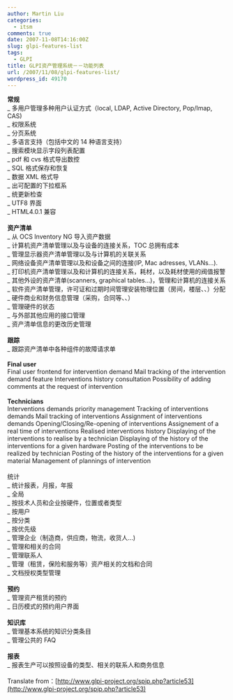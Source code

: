 ```yaml
---
author: Martin Liu
categories:
  - itsm
comments: true
date: 2007-11-08T14:16:00Z
slug: glpi-features-list
tags:
  - GLPI
title: GLPI资产管理系统－－功能列表
url: /2007/11/08/glpi-features-list/
wordpress_id: 49170
---
```


**常规**<br />_ 多用户管理多种用户认证方式（local, LDAP, Active Directory, Pop/Imap, CAS)<br />_ 权限系统<br />_ 分页系统<br />_ 多语言支持（包括中文的 14 种语言支持）<br />_ 搜索模块显示字段列表配置<br />_ pdf 和 cvs 格式导出数控<br />_ SQL 格式保存和恢复<br />_ 数据 XML 格式导<br />_ 出可配置的下拉框系<br />_ 统更新检查<br />_ UTF8 界面<br />_ HTML4.0.1 兼容<br /><br />**资产清单**<br />_ 从 OCS Inventory NG 导入资产数据<br />_ 计算机资产清单管理以及与设备的连接关系，TOC 总拥有成本<br />_ 管理显示器资产清单管理以及与计算机的关联关系<br />_ 网络设备资产清单管理以及和设备之间的连接(IP, Mac adresses, VLANs...).<br />_ 打印机资产清单管理以及和计算机的连接关系，耗材，以及耗材使用的阀值报警<br />_ 其他外设的资产清单(scanners, graphical tables...)，管理和计算机的连接关系<br />_ 软件资产清单管理，许可证和过期时间管理安装物理位置（房间，楼层、、）分配<br />_ 硬件商业和财务信息管理（采购，合同等、、）<br />_ 管理硬件的状态<br />_ 与外部其他应用的接口管理<br />_ 资产清单信息的更改历史管理<br /><br />**跟踪**<br />_ 跟踪资产清单中各种组件的故障请求单<br /><br />**Final user**<br />Final user frontend for intervention demand Mail tracking of the intervention demand feature Interventions history consultation Possibility of adding comments at the request of intervention<br /><br />**Technicians<br />** Interventions demands priority management Tracking of interventions demands Mail tracking of interventions Assignment of interventions demands Opening/Closing/Re-opening of interventions Assignement of a real time of interventions Realised interventions history Displaying of the interventions to realise by a technician Displaying of the history of the interventions for a given hardware Posting of the interventions to be realized by technician Posting of the history of the interventions for a given material Management of plannings of intervention<br /><br />统计<br />_ 统计报表，月报，年报<br />_ 全局<br />_ 按技术人员和企业按硬件，位置或者类型<br />_ 按用户<br />_ 按分类<br />_ 按优先级<br />_ 管理企业（制造商，供应商，物流，收货人...)<br />_ 管理和相关的合同<br />_ 管理联系人<br />_ 管理（租赁，保险和服务等）资产相关的文档和合同<br />_ 文档授权类型管理<br /><br />**预约**<br />_ 管理资产租赁的预约<br />_ 日历模式的预约用户界面<br /><br />**知识库**<br />_ 管理基本系统的知识分类条目<br />_ 管理公共的 FAQ<br /><br />**报表**<br />_ 报表生产可以按照设备的类型、相关的联系人和商务信息<br /><br />Translate from：[http://www.glpi-project.org/spip.php?article53](http://www.glpi-project.org/spip.php?article53)
